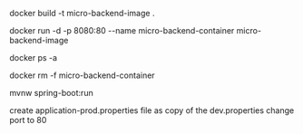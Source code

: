docker build -t micro-backend-image .

docker run -d -p 8080:80 --name micro-backend-container micro-backend-image

docker ps -a

docker rm -f micro-backend-container

mvnw spring-boot:run


create application-prod.properties file as copy of the dev.properties
change port to 80